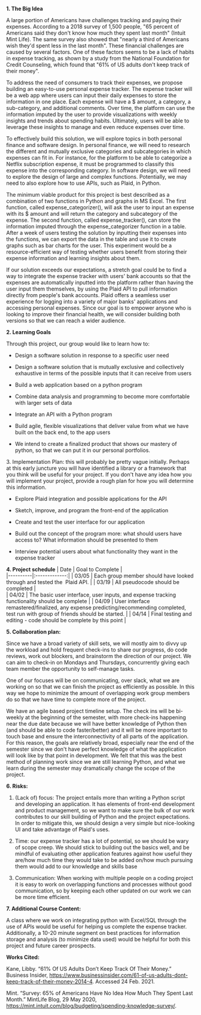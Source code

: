 **1\. The Big Idea**

A large portion of Americans have challenges tracking and paying their expenses. According to a 2018 survey of 1,500 people, "65 percent of Americans said they don't know how much they spent last month" (Intuit Mint Life). The same survey also showed that "nearly a third of Americans wish they'd spent less in the last month". These financial challenges are caused by several factors. One of these factors seems to be a lack of habits in expense tracking, as shown by a study from the National Foundation for Credit Counseling, which found that "61% of US adults don't keep track of their money".

To address the need of consumers to track their expenses, we propose building an easy-to-use personal expense tracker. The expense tracker will be a web app where users can input their daily expenses to store the information in one place. Each expense will have a $ amount, a category, a sub-category, and additional comments. Over time, the platform can use the information imputed by the user to provide visualizations with weekly insights and trends about spending habits. Ultimately, users will be able to leverage these insights to manage and even reduce expenses over time.

To effectively build this solution, we will explore topics in both personal finance and software design. In personal finance, we will need to research the different and mutually exclusive categories and subcategories in which expenses can fit in. For instance, for the platform to be able to categorize a Netflix subscription expense, it must be programmed to classify this expense into the corresponding category. In software design, we will need to explore the design of large and complex functions. Potentially, we may need to also explore how to use APIs, such as Plaid, in Python.

The minimum viable product for this project is best described as a combination of two functions in Python and graphs in MS Excel. The first function, called expense_categorizer(), will ask the user to input an expense with its $ amount and will return the category and subcategory of the expense. The second function, called expense_tracker(), can store the information imputed through the expense_categorizer function in a table. After a week of users testing the solution by inputting their expenses into the functions, we can export the data in the table and use it to create graphs such as bar charts for the user. This experiment would be a resource-efficient way of testing whether users benefit from storing their expense information and learning insights about them.

If our solution exceeds our expectations, a stretch goal could be to find a way to integrate the expense tracker with users' bank accounts so that the expenses are automatically inputted into the platform rather than having the user input them themselves, by using the Plaid API to pull information directly from people's bank accounts. Plaid offers a seamless user experience for logging into a variety of major banks' applications and accessing personal expenses. Since our goal is to empower anyone who is looking to improve their financial health, we will consider building both versions so that we can reach a wider audience. 

**2\. Learning Goals**

Through this project, our group would like to learn how to:

-   Design a software solution in response to a specific user need

-   Design a software solution that is mutually exclusive and collectively exhaustive in terms of the possible inputs that it can receive from users

-   Build a web application based on a python program

-   Combine data analysis and programming to become more comfortable with larger sets of data

-   Integrate an API with a Python program

-   Build agile, flexible visualizations that deliver value from what we have built on the back end, to the app users 

-   We intend to create a finalized product that shows our mastery of python, so that we can put it in our personal portfolios.

3\. Implementation Plan: this will probably be pretty vague initially. Perhaps at this early juncture you will have identified a library or a framework that you think will be useful for your project. If you don't have any idea how you will implement your project, provide a rough plan for how you will determine this information.

-   Explore Plaid integration and possible applications for the API

-   Sketch, improve, and program the front-end of the application 

-   Create and test the user interface for our application

-   Build out the concept of the program more: what should users have access to? What information should be presented to them

-   Interview potential users about what functionality they want in the expense tracker

**4\. Project schedule**
| Date   |      Goal to Complete      |  
|----------|:-------------:|
| 03/05 |  Each group member should have looked through and tested the  Plaid API. | 
| 03/19 |    All pseudocode should be completed   |  
| 04/02 | The basic user interface, user inputs, and expense tracking functionality should be complete | 
| 04/09 | User interface remastered/finalized, any expense predicting/recommending completed, test run with group of friends should be started. |
| 04/14 | Final testing and editing - code should be complete by this point |


**5\. Collaboration plan:**

Since we have a broad variety of skill sets, we will mostly aim to divvy up the workload and hold frequent check-ins to share our progress, do code reviews, work out blockers, and brainstorm the direction of our project. We can aim to check-in on Mondays and Thursdays, concurrently giving each team member the opportunity to self-manage tasks. 

One of our focuses will be on communicating, over slack, what we are working on so that we can finish the project as efficiently as possible. In this way we hope to minimize the amount of overlapping work group members do so that we have time to complete more of the project. 

We have an agile based project timeline setup. The check ins will be bi-weekly at the beginning of the semester, with more check-ins happening near the due date because we will have better knowledge of Python then (and should be able to code faster/better) and it will be more important to touch base and ensure the interconnectivity of all parts of the application. For this reason, the goals are relatively broad, especially near the end of the semester since we don't have perfect knowledge of what the application will look like by that point in development. We felt that this was the best method of planning work since we are still learning Python, and what we learn during the semester may dramatically change the scope of the project.

**6\. Risks:** 

1.  (Lack of) focus: The project entails more than writing a Python script and developing an application. It has elements of front-end development and product management, so we want to make sure the bulk of our work contributes to our skill building of Python and the project expectations. In order to mitigate this, we should design a very simple but nice-looking UI and take advantage of Plaid's uses. 

2.  Time: our expense tracker has a lot of potential, so we should be wary of scope creep. We should stick to building out the basics well, and be mindful of evaluating other application features against how useful they are/how much time they would take to be added on/how much pursuing them would add to our knowledge and skills base

3.  Communication: When working with multiple people on a coding project it is easy to work on overlapping functions and processes without good communication, so by keeping each other updated on our work we can be more time efficient.

**7\. Additional Course Content:** 

A class where we work on integrating python with Excel/SQL through the use of APIs would be useful for helping us complete the expense tracker. Additionally, a 10-20 minute segment on best practices for information storage and analysis (to minimize data used) would be helpful for both this project and future career prospects.

**Works Cited:**

Kane, Libby. “61% Of US Adults Don’t Keep Track Of Their Money.” Business Insider, https://www.businessinsider.com/61-of-us-adults-dont-keep-track-of-their-money-2014-4. Accessed 24 Feb. 2021.

Mint. “Survey: 65% of Americans Have No Idea How Much They Spent Last Month.” MintLife Blog, 29 May 2020, https://mint.intuit.com/blog/budgeting/spending-knowledge-survey/.


